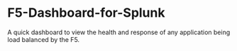 # F5-Dashboard-for-Splunk
A quick dashboard to view the health and response of any application being load balanced by the F5.

